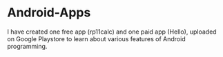 # Android-Apps
I have created one free app (rp11calc) and one paid app (Hello), uploaded on Google Playstore to learn about various features of Android programming.

